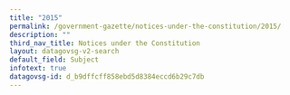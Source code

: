 ```yaml
---
title: "2015"
permalink: /government-gazette/notices-under-the-constitution/2015/
description: ""
third_nav_title: Notices under the Constitution
layout: datagovsg-v2-search
default_field: Subject
infotext: true
datagovsg-id: d_b9dffcff858ebd5d8384eccd6b29c7db
---
```

